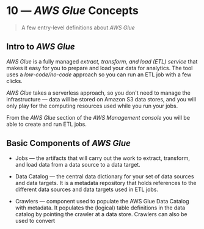 # 10 &mdash; *AWS Glue* Concepts
> A few entry-level definitions about *AWS Glue*

## Intro to *AWS Glue*

*AWS Glue* is a fully managed *extract, transform, and load (ETL) service* that makes it easy for you to prepare and load your data for analytics. The tool uses a *low-code/no-code* approach so you can run an ETL job with a few clicks.

*AWS Glue* takes a serverless approach, so you don't need to manage the infrastructure &mdash; data will be stored on Amazon S3 data stores, and you will only play for the computing resources used while you run your jobs.

From the *AWS Glue* section of the *AWS Management console* you will be able to create and run ETL jobs.

## Basic Components of *AWS Glue*

+ Jobs &mdash; the artifacts that will carry out the work to extract, transform, and load data from a data source to a data target.

+ Data Catalog &mdash; the central data dictionary for your set of data sources and data targets. It is a metadata repository that holds references to the different data sources and data targets used in ETL jobs.

+ Crawlers &mdash; component used to populate the AWS Glue Data Catalog with metadata. It populates the (logical) table definitions in the data catalog by pointing the crawler at a data store. Crawlers can also be used to convert
